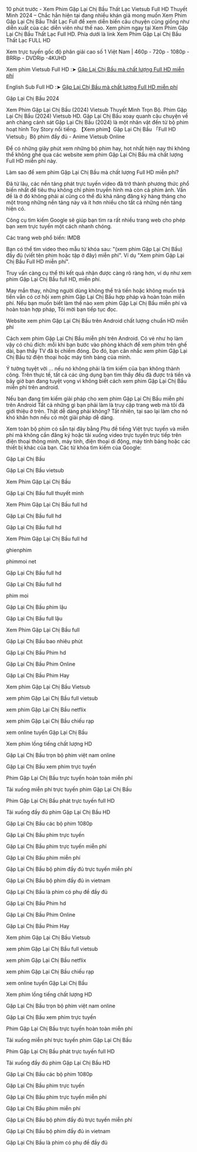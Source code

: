 10 phút trước - Xem Phim Gặp Lại Chị Bầu Thất Lạc Vietsub Full HD Thuyết Minh 2024 – Chắc hẳn hiện tại đang nhiều khán giả mong muốn Xem Phim Gặp Lại Chị Bầu Thất Lạc Full để xem diễn biến câu chuyện cũng giống như diễn xuất của các diễn viên như thế nao. Xem phim ngay tại Xem Phim Gặp Lại Chị Bầu Thất Lạc Full HD. Phía dưới là link Xem Phim Gặp Lại Chị Bầu Thất Lạc FULL HD

Xem trực tuyến gốc độ phân giải cao số 1 Việt Nam | 460p - 720p - 1080p - BRRip - DVDRip -4KUHD

Xem phim Vietsub Full HD :➤ [Gặp Lại Chị Bầu mà chất lượng Full HD miễn phí](https://seikonews.today/archives/filmes/xem-phim-lau-gap-lai-chi-bau-2024-vietsub-mien-phi-online-full-hd)

English Sub Full HD :➤ [Gặp Lại Chị Bầu mà chất lượng Full HD miễn phí](https://seikonews.today/archives/filmes/xem-phim-lau-gap-lai-chi-bau-2024-vietsub-mien-phi-online-full-hd)

Gặp Lại Chị Bầu 2024

Xem Phim Gặp Lại Chị Bầu (2024) Vietsub Thuyết Minh Trọn Bộ. Phim Gặp Lại Chị Bầu (2024) Vietsub HD. Gặp Lại Chị Bầu xoay quanh câu chuyện về anh chàng cảnh sát Gặp Lại Chị Bầu (2024) là một nhân vật đến từ bộ phim hoạt hình Toy Story nổi tiếng. 【Xem phim】Gặp Lại Chị Bầu 「Full HD Vietsub」Bộ phim đầy đủ - Anime Vietsub Online

Để có những giây phút xem những bộ phim hay, hot nhất hiện nay thì không thể không ghé qua các website xem phim Gặp Lại Chị Bầu mà chất lượng Full HD miễn phí này.

Làm sao để xem phim Gặp Lại Chị Bầu mà chất lượng Full HD miễn phí?

Đã từ lâu, các nền tảng phát trực tuyến video đã trở thành phương thức phổ biến nhất để tiêu thụ không chỉ phim truyền hình mà còn cả phim ảnh. Vấn đề là ở đó không phải ai cũng có thể đủ khả năng đăng ký hàng tháng cho một trong những nền tảng này và ít hơn nhiều cho tất cả những nền tảng hiện có.

Công cụ tìm kiếm Google sẽ giúp bạn tìm ra rất nhiều trang web cho phép bạn xem trực tuyến một cách nhanh chóng.

Các trang web phổ biến: IMDB

Bạn có thể tìm video theo mẫu từ khóa sau: "(xem phim Gặp Lại Chị Bầu) đầy đủ (viết tên phim hoặc tập ở đây) miễn phí". Ví dụ "Xem phim Gặp Lại Chị Bầu Full HD miễn phí".

Truy vấn càng cụ thể thì kết quả nhận được càng rõ ràng hơn, ví dụ như xem phim Gặp Lại Chị Bầu full HD, miễn phí.

May mắn thay, những người dùng không thể trả tiền hoặc không muốn trả tiền vẫn có cơ hội xem phim Gặp Lại Chị Bầu hợp pháp và hoàn toàn miễn phí. Nếu bạn muốn biết làm thế nào xem phim Gặp Lại Chị Bầu miễn phí và hoàn toàn hợp pháp, Tôi mời bạn tiếp tục đọc.

Website xem phim Gặp Lại Chị Bầu trên Android chất lượng chuẩn HD miễn phí

Cách xem phim Gặp Lại Chị Bầu miễn phí trên Android. Có vẻ như họ làm vậy có chủ đích: mỗi khi bạn bước vào phòng khách để xem phim trên ghế dài, bạn thấy TV đã bị chiếm đóng. Do đó, bạn cân nhắc xem phim Gặp Lại Chị Bầu từ điện thoại hoặc máy tính bảng của mình.

Ý tưởng tuyệt vời ... nếu nó không phải là tìm kiếm của bạn không thành công. Trên thực tế, tất cả các ứng dụng bạn tìm thấy đều đã được trả tiền và bây giờ bạn đang tuyệt vọng vì không biết cách xem phim Gặp Lại Chị Bầu miễn phí trên android.

Nếu bạn đang tìm kiếm giải pháp cho xem phim Gặp Lại Chị Bầu miễn phí trên Android Tất cả những gì bạn phải làm là truy cập trang web mà tôi đã giới thiệu ở trên. Thật dễ dàng phải không? Tất nhiên, tại sao lại làm cho nó khó khăn hơn nếu có một giải pháp dễ dàng.

Xem toàn bộ phim có sẵn tại đây bằng Phụ đề tiếng Việt trực tuyến và miễn phí mà không cần đăng ký hoặc tải xuống video trực tuyến trực tiếp trên điện thoại thông minh, máy tính, điện thoại di động, máy tính bảng hoặc các thiết bị khác của bạn.
Các từ khóa tìm kiếm của Google:

Gặp Lại Chị Bầu

Gặp Lại Chị Bầu vietsub

Xem Phim Gặp Lại Chị Bầu

Gặp Lại Chị Bầu full thuyết minh

Xem Phim Gặp Lại Chị Bầu full hd

Gặp Lại Chị Bầu full hd

Gặp Lại Chị Bầu full hd

Xem Phim Gặp Lại Chị Bầu full hd

ghienphim

phimmoi net

Gặp Lại Chị Bầu full hd

Gặp Lại Chị Bầu full hd

phim moi

Gặp Lại Chị Bầu phim lậu

Gặp Lại Chị Bầu full lậu

Xem Phim Gặp Lại Chị Bầu full

Gặp Lại Chị Bầu bao nhiêu phút

Gặp Lại Chị Bầu Phim hd

Gặp Lại Chị Bầu Phim Online

Gặp Lại Chị Bầu Phim Hay

Xem phim Gặp Lại Chị Bầu Vietsub

xem phim Gặp Lại Chị Bầu full vietsub

xem phim Gặp Lại Chị Bầu netflix

xem phim Gặp Lại Chị Bầu chiếu rạp

xem online tuyến Gặp Lại Chị Bầu

Xem phim lồng tiếng chất lượng HD

Gặp Lại Chị Bầu trọn bộ phim việt nam online

Gặp Lại Chị Bầu xem phim trực tuyến

Phim Gặp Lại Chị Bầu trực tuyến hoàn toàn miễn phí

Tải xuống miễn phí trực tuyến phim Gặp Lại Chị Bầu

Phim Gặp Lại Chị Bầu phát trực tuyến full HD

Tải xuống đầy đủ phim Gặp Lại Chị Bầu HD

Gặp Lại Chị Bầu các bộ phim 1080p

Gặp Lại Chị Bầu phim trực tuyến

Gặp Lại Chị Bầu phim trực tuyến miễn phí

Gặp Lại Chị Bầu phim miễn phí

Gặp Lại Chị Bầu bộ phim đầy đủ trực tuyến miễn phí

Gặp Lại Chị Bầu bộ phim đầy đủ in vietnam

Gặp Lại Chị Bầu là phim có phụ đề đầy đủ

Gặp Lại Chị Bầu Phim hd

Gặp Lại Chị Bầu Phim Online

Gặp Lại Chị Bầu Phim Hay

Xem phim Gặp Lại Chị Bầu Vietsub

xem phim Gặp Lại Chị Bầu full vietsub

xem phim Gặp Lại Chị Bầu netflix

xem phim Gặp Lại Chị Bầu chiếu rạp

xem online tuyến Gặp Lại Chị Bầu

Xem phim lồng tiếng chất lượng HD

Gặp Lại Chị Bầu trọn bộ phim việt nam online

Gặp Lại Chị Bầu xem phim trực tuyến

Phim Gặp Lại Chị Bầu trực tuyến hoàn toàn miễn phí

Tải xuống miễn phí trực tuyến phim Gặp Lại Chị Bầu

Phim Gặp Lại Chị Bầu phát trực tuyến full HD

Tải xuống đầy đủ phim Gặp Lại Chị Bầu HD

Gặp Lại Chị Bầu các bộ phim 1080p

Gặp Lại Chị Bầu phim trực tuyến

Gặp Lại Chị Bầu phim trực tuyến miễn phí

Gặp Lại Chị Bầu phim miễn phí

Gặp Lại Chị Bầu bộ phim đầy đủ trực tuyến miễn phí

Gặp Lại Chị Bầu bộ phim đầy đủ in vietnam

Gặp Lại Chị Bầu là phim có phụ đề đầy đủ
